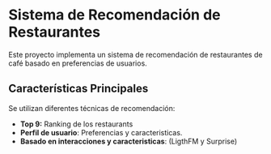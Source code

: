 # Sistema de Recomendación de Restaurantes

Este proyecto implementa un sistema de recomendación de restaurantes de café basado en preferencias de usuarios.

## Características Principales

Se utilizan diferentes técnicas de recomendación: 

- **Top 9:** Ranking de los restaurants
- **Perfil de usuario**: Preferencias y caracteristicas.
- **Basado en interacciones y caracteristicas**: (LigthFM y Surprise)

